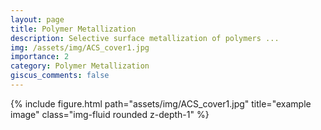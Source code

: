 ```yaml
---
layout: page
title: Polymer Metallization
description: Selective surface metallization of polymers ... 
img: /assets/img/ACS_cover1.jpg
importance: 2
category: Polymer Metallization
giscus_comments: false
---
```



<div class="row justify-content-sm-center">
    <div class="col-sm-12 mt-3 mt-md-0">
        {% include figure.html path="assets/img/ACS_cover1.jpg" title="example image" class="img-fluid rounded z-depth-1" %}
    </div>    
</div>